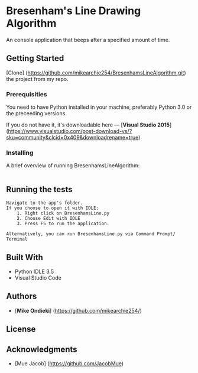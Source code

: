 # Bresenham's Line Drawing Algorithm
An console application that beeps after a specified amount of time. 

## Getting Started

[Clone] (https://github.com/mikearchie254/BresenhamsLineAlgorithm.git) the project from my repo. 

### Prerequisities

You need to have Python installed in your machine, preferably Python 3.0 or the preceeding versions.

If you do not have it, it's downloadable here — [**Visual Studio 2015**] (https://www.visualstudio.com/post-download-vs/?sku=community&clcid=0x409&downloadrename=true) 

### Installing

A brief overview of running BresenhamsLineAlgorithm:

```

```

## Running the tests

```
Navigate to the app's folder.
If you choose to open it with IDLE:
    1. Right click on BresenhamsLine.py
    2. Choose Edit with IDLE
    3. Press F5 to run the application.

Alternatively, you can run BresenhamsLine.py via Command Prompt/ Terminal

```

## Built With

* Python IDLE 3.5
* Visual Studio Code

## Authors

* [**Mike Ondieki**] (https://github.com/mikearchie254/)


## License


## Acknowledgments

* [Mue Jacob] (https://github.com/JacobMue)

